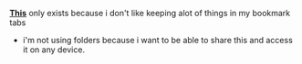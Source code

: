 **[This](https://kojokwakye.github.io/mini-bookmark/)** only exists because i don't like keeping alot of things in my bookmark tabs

- i'm not using folders because i want to be able to share this and access it on any device.
